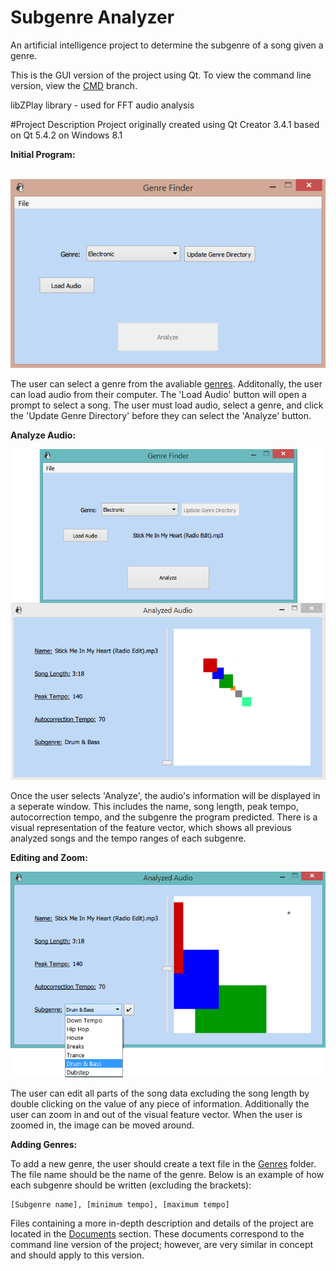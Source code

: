 # Subgenre Analyzer
An artificial intelligence project to determine the subgenre of a song given a genre.

This is the GUI version of the project using Qt. To view the command line version, view the [CMD](https://github.com/ChrisTheEngineer/Subgenre_Analyzer/tree/CMD) branch.

libZPlay library - used for FFT audio analysis

#Project Description
Project originally created using Qt Creator 3.4.1 based on Qt 5.4.2 on Windows 8.1

**Initial Program:**

&nbsp;&nbsp;&nbsp;&nbsp;&nbsp;&nbsp;&nbsp;&nbsp;&nbsp;&nbsp;&nbsp;&nbsp;&nbsp;&nbsp;&nbsp;<img src="/Documents/Images/Initial Program.PNG?raw=true" alt="Initial Program">

The user can select a genre from the avaliable [genres](/Subgenre_Analyzer/Genre_Finder_GUI/Genres). Additonally, the user can load audio from their computer. The 'Load Audio' button will open a prompt to select a song. The user must load audio, select a genre, and click the 'Update Genre Directory' before they can select the 'Analyze' button.

**Analyze Audio:**

<img src="/Documents/Images/Analyze Audio.PNG?raw=true" alt="Analyze Audio">

Once the user selects 'Analyze', the audio's information will be displayed in a seperate window. This includes the name, song length, peak tempo, autocorrection tempo, and the subgenre the program predicted. There is a visual representation of the feature vector, which shows all previous analyzed songs and the tempo ranges of each subgenre.

**Editing and Zoom:**

<img src="/Documents/Images/Edit and Zoom.png?raw=true" alt="Edit and Zoom">

The user can edit all parts of the song data excluding the song length by double clicking on the value of any piece of information. Additionally the user can zoom in and out of the visual feature vector. When the user is zoomed in, the image can be moved around.

**Adding Genres:**

To add a new genre, the user should create a text file in the [Genres](/Genre_Finder_GUI/Genres) folder. The file name should be the name of the genre. Below is an example of how each subgenre should be written (excluding the brackets):
```
[Subgenre name], [minimum tempo], [maximum tempo]
```


Files containing a more in-depth description and details of the project are located in the [Documents](/Documents) section. These documents correspond to the command line version of the project; however, are very similar in concept and should apply to this version.
